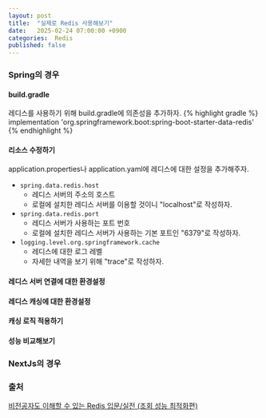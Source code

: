 ```yaml
---
layout: post
title:  "실제로 Redis 사용해보기"
date:   2025-02-24 07:00:00 +0900
categories:  Redis
published: false
---
```


### Spring의 경우

#### build.gradle

레디스를 사용하기 위해 build.gradle에 의존성을 추가하자.
{% highlight gradle %}
implementation 'org.springframework.boot:spring-boot-starter-data-redis'
{% endhighlight %}

#### 리소스 수정하기

application.properties나 application.yaml에 레디스에 대한 설정을 추가해주자.
- `spring.data.redis.host`
    - 레디스 서버의 주소의 호스트
    - 로컬에 설치한 레디스 서버를 이용할 것이니 "localhost"로 작성하자.
- `spring.data.redis.port`
    - 레디스 서버가 사용하는 포트 번호
    - 로컬에 설치한 레디스 서버가 사용하는 기본 포트인 "6379"로 작성하자.
- `logging.level.org.springframework.cache`
    - 레디스에 대한 로그 레벨
    - 자세한 내역을 보기 위해 "trace"로 작성하자.

#### 레디스 서버 연결에 대한 환경설정

#### 레디스 캐싱에 대한 환경설정

#### 캐싱 로직 적용하기

#### 성능 비교해보기

### NextJs의 경우

### 출처

[비전공자도 이해할 수 있는 Redis 입문/실전 (조회 성능 최적화편)](https://www.inflearn.com/course/%EB%B9%84%EC%A0%84%EA%B3%B5%EC%9E%90-redis-%EC%9E%85%EB%AC%B8-%EC%84%B1%EB%8A%A5-%EC%B5%9C%EC%A0%81%ED%99%94)